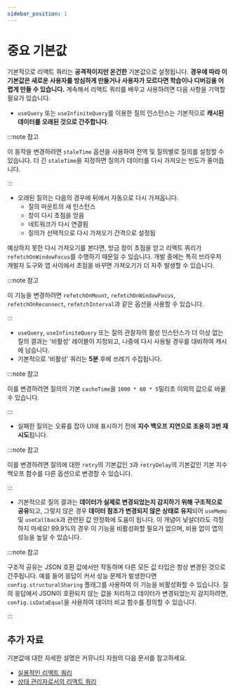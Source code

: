 ```yaml
---
sidebar_position: 1
---
```


# 중요 기본값

기본적으로 리액트 쿼리는 **공격적이지만 온건한** 기본값으로 설정됩니다. **경우에 따라 이 기본값은 새로운 사용자를 방심하게 만들거나 사용자가 모르다면 학습이나 디버깅을 어렵게 만들 수 있습니다.** 계속해서 리액트 쿼리를 배우고 사용하려면 다음 사항을 기억할 필요가 있습니다.

- `useQuery` 또는 `useInfiniteQuery`를 이용한 질의 인스턴스는 기본적으로 **캐시된 데이터를 오래된 것으로 간주합니다**.

:::note 참고

이 동작을 변경하려면 `staleTime` 옵션을 사용하여 전역 및 질의별로 질의를 설정할 수 있습니다. 더 긴 `staleTime`을 지정하면 질의가 데이터를 다시 가져오는 빈도가 줄어듭니다.

:::

- 오래된 질의는 다음의 경우에 뒤에서 자동으로 다시 가져옵니다.
   - 질의 마운트의 새 인스턴스
   - 창이 다시 초점을 얻음
   - 네트워크가 다시 연결됨
   - 질의가 선택적으로 다시 가져오기 간격으로 설정됨

예상하지 못한 다시 가져오기를 본다면, 방금 창이 초점을 얻고 리액트 쿼리가 `refetchOnWindowFocus`를 수행하기 때문일 수 있습니다. 개발 중에는 특히 브라우저 개발자 도구와 앱 사이에서 초점을 바꾸면 가져오기가 더 자주 발생할 수 있습니다.

:::note 참고

이 기능을 변경하려면 `refetchOnMount`, `refetchOnWindowFocus`, `refetchOnReconnect`, `refetchInterval`과 같은 옵션을 사용할 수 있습니다.

:::

- `useQuery`, `useInfiniteQuery` 또는 질의 관찰자의 활성 인스턴스가 더 이상 없는 질의 결과는 '비활성' 레이블이 지정되고, 나중에 다시 사용될 경우를 대비하여 캐시에 남습니다.
- 기본적으로 '비활성' 쿼리는 **5분** 후에 쓰레기 수집됩니다.

:::note 참고

이를 변경하려면 질의의 기본 `cacheTime`을 `1000 * 60 * 5`밀리초 이외의 값으로 바꿀 수 있습니다.

:::

- 실패한 질의는 오류를 잡아 UI에 표시하기 전에 **지수 백오프 지연으로 조용히 3번 재시도**됩니다.

:::note 참고

이를 변경하려면 질의에 대한 `retry`의 기본값인 `3`과 `retryDelay`의 기본값인 기본 지수 백오프 함수를 다른 옵션으로 변경할 수 있습니다.

:::

- 기본적으로 질의 결과는 **데이터가 실제로 변경되었는지 감지하기 위해 구조적으로 공유**되고, 그렇지 않은 경우 **데이터 참조가 변경되지 않은 상태로 유지**되어 `useMemo` 및 `useCallback`과 관련된 값 안정화에 도움이 됩니다. 이 개념이 낯설더라도 걱정하지 마세요! 99.9%의 경우 이 기능을 비활성화할 필요가 없으며, 비용 없이 앱의 성능을 높일 수 있습니다.

:::note 참고

구조적 공유는 JSON 호환 값에서만 작동하며 다른 모든 값 타입은 항상 변경된 것으로 간주됩니다. 예를 들어 응답이 커서 성능 문제가 발생한다면 `config.structuralSharing` 플래그를 사용하여 이 기능을 비활성화할 수 있습니다. 질의 응답에서 JSON이 호환되지 않는 값을 처리하고 데이터가 변경되었는지 감지하려면, `config.isDataEqual`을 사용하여 데이터 비교 함수를 정의할 수 있습니다.

:::

## 추가 자료

기본값에 대한 자세한 설명은 커뮤니티 자원의 다음 문서를 참고하세요.

- [실용적인 리액트 쿼리](https://react-query-v3.tanstack.com/community/tkdodos-blog#1-practical-react-query)
- [상태 관리자로서의 리액트 쿼리](https://react-query-v3.tanstack.com/community/tkdodos-blog#10-react-query-as-a-state-manager)